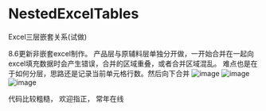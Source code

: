 # NestedExcelTables
Excel三层嵌套关系(试做)

8.6更新非嵌套excel制作。
产品层与原辅料层单独分开做，一开始合并在一起向excel填充数据时会产生错误，合并的区域重叠，或者合并区域混乱。
难点也是在于如何分层，思路还是记录当前单元格行数。然后向下合并
![image](https://github.com/zzz1997/NestedExcelTables/blob/TheMaterialAttachedTable/one.png)
![image](https://github.com/zzz1997/NestedExcelTables/blob/TheMaterialAttachedTable/two.png)
![image](https://github.com/zzz1997/NestedExcelTables/blob/TheMaterialAttachedTable/three.png)


代码比较粗糙，
欢迎指正，
常年在线
